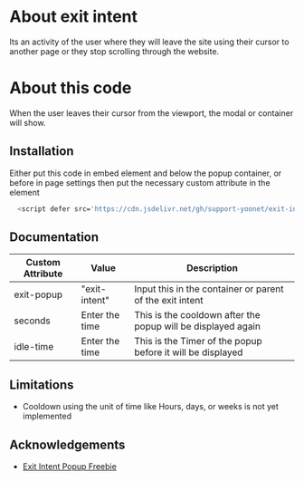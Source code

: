 
# About exit intent

Its an activity of the user where they will leave the site using their cursor to another page or they stop scrolling through the website.

# About this code
When the user leaves their cursor from the viewport, the modal or container will show.


## Installation

Either put this code in embed element and below the popup container, or before </body> in page settings then put the necessary custom attribute in the element

```bash
  <script defer src='https://cdn.jsdelivr.net/gh/support-yoonet/exit-intent/exit-intent.js'></script>
```
    
## Documentation

|Custom Attribute|Value|Description|
|--|--|--|
|exit-popup|"exit-intent"|Input this in the container or parent of the exit intent|
|seconds|Enter the time|This is the cooldown after the popup will be displayed again|
|idle-time|Enter the time|This is the Timer of the popup before it will be displayed|





## Limitations
- Cooldown using the unit of time like Hours, days, or weeks is not yet implemented



## Acknowledgements

 - [Exit Intent Popup Freebie](https://webflow.com/made-in-webflow/website/exit-intent-popup-freebie)

